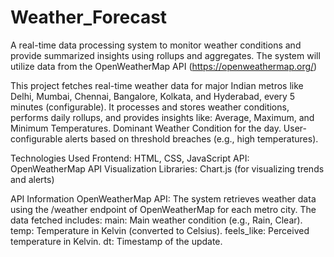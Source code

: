 # Weather_Forecast
 A real-time data processing system to monitor weather conditions and provide summarized insights using rollups and aggregates. The system will utilize data from the OpenWeatherMap API (https://openweathermap.org/)

This project fetches real-time weather data for major Indian metros like Delhi, Mumbai, Chennai, Bangalore, Kolkata, and Hyderabad, every 5 minutes (configurable). It processes and stores weather conditions, performs daily rollups, and provides insights like:
Average, Maximum, and Minimum Temperatures.
Dominant Weather Condition for the day.
User-configurable alerts based on threshold breaches (e.g., high temperatures).

Technologies Used 
Frontend: HTML, CSS, JavaScript 
API: OpenWeatherMap API 
Visualization Libraries: Chart.js (for visualizing trends and alerts)

API Information 
OpenWeatherMap API: The system retrieves weather data using the /weather endpoint of OpenWeatherMap for each metro city. The data fetched includes:
main: Main weather condition (e.g., Rain, Clear).
temp: Temperature in Kelvin (converted to Celsius).
feels_like: Perceived temperature in Kelvin.
dt: Timestamp of the update.
